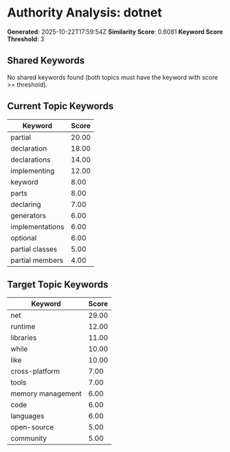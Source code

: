 # Authority Analysis: dotnet

**Generated**: 2025-10-22T17:59:54Z
**Similarity Score**: 0.6081
**Keyword Score Threshold**: 3

## Shared Keywords

No shared keywords found (both topics must have the keyword with score >= threshold).

## Current Topic Keywords

| Keyword | Score |
|---------|-------|
| partial | 20.00 |
| declaration | 18.00 |
| declarations | 14.00 |
| implementing | 12.00 |
| keyword | 8.00 |
| parts | 8.00 |
| declaring | 7.00 |
| generators | 6.00 |
| implementations | 6.00 |
| optional | 6.00 |
| partial classes | 5.00 |
| partial members | 4.00 |

## Target Topic Keywords

| Keyword | Score |
|---------|-------|
| net | 29.00 |
| runtime | 12.00 |
| libraries | 11.00 |
| while | 10.00 |
| like | 10.00 |
| cross-platform | 7.00 |
| tools | 7.00 |
| memory management | 6.00 |
| code | 6.00 |
| languages | 6.00 |
| open-source | 5.00 |
| community | 5.00 |

